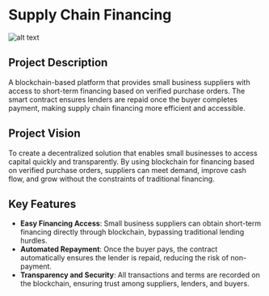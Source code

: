 # Supply Chain Financing
![alt text](image.png)

## Project Description
A blockchain-based platform that provides small business suppliers with access to short-term financing based on verified purchase orders. The smart contract ensures lenders are repaid once the buyer completes payment, making supply chain financing more efficient and accessible.

## Project Vision
To create a decentralized solution that enables small businesses to access capital quickly and transparently. By using blockchain for financing based on verified purchase orders, suppliers can meet demand, improve cash flow, and grow without the constraints of traditional financing.

## Key Features
- **Easy Financing Access**: Small business suppliers can obtain short-term financing directly through blockchain, bypassing traditional lending hurdles.
- **Automated Repayment**: Once the buyer pays, the contract automatically ensures the lender is repaid, reducing the risk of non-payment.
- **Transparency and Security**: All transactions and terms are recorded on the blockchain, ensuring trust among suppliers, lenders, and buyers.
